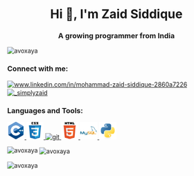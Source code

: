 <h1 align="center">Hi 👋, I'm Zaid Siddique</h1>
<h3 align="center">A growing programmer from India</h3>

<p align="left"> <img src="https://komarev.com/ghpvc/?username=avoxaya&label=Profile%20views&color=0e75b6&style=flat" alt="avoxaya" /> </p>

<h3 align="left">Connect with me:</h3>
<p align="left">
<a href="https://linkedin.com/in/www.linkedin.com/in/mohammad-zaid-siddique-2860a7226" target="blank"><img align="center" src="https://raw.githubusercontent.com/rahuldkjain/github-profile-readme-generator/master/src/images/icons/Social/linked-in-alt.svg" alt="www.linkedin.com/in/mohammad-zaid-siddique-2860a7226" height="30" width="40" /></a>
<a href="https://instagram.com/_simplyzaid" target="blank"><img align="center" src="https://raw.githubusercontent.com/rahuldkjain/github-profile-readme-generator/master/src/images/icons/Social/instagram.svg" alt="_simplyzaid" height="30" width="40" /></a>
</p>

<h3 align="left">Languages and Tools:</h3>
<p align="left"> <a href="https://www.w3schools.com/cpp/" target="_blank" rel="noreferrer"> <img src="https://raw.githubusercontent.com/devicons/devicon/master/icons/cplusplus/cplusplus-original.svg" alt="cplusplus" width="40" height="40"/> </a> <a href="https://www.w3schools.com/css/" target="_blank" rel="noreferrer"> <img src="https://raw.githubusercontent.com/devicons/devicon/master/icons/css3/css3-original-wordmark.svg" alt="css3" width="40" height="40"/> </a> <a href="https://git-scm.com/" target="_blank" rel="noreferrer"> <img src="https://www.vectorlogo.zone/logos/git-scm/git-scm-icon.svg" alt="git" width="40" height="40"/> </a> <a href="https://www.w3.org/html/" target="_blank" rel="noreferrer"> <img src="https://raw.githubusercontent.com/devicons/devicon/master/icons/html5/html5-original-wordmark.svg" alt="html5" width="40" height="40"/> </a> <a href="https://www.mysql.com/" target="_blank" rel="noreferrer"> <img src="https://raw.githubusercontent.com/devicons/devicon/master/icons/mysql/mysql-original-wordmark.svg" alt="mysql" width="40" height="40"/> </a> <a href="https://www.python.org" target="_blank" rel="noreferrer"> <img src="https://raw.githubusercontent.com/devicons/devicon/master/icons/python/python-original.svg" alt="python" width="40" height="40"/> </a> </p>

<p><img align="left" src="https://github-readme-stats.vercel.app/api/top-langs?username=avoxaya&show_icons=true&theme=dark&locale=en&layout=compact" alt="avoxaya" /></p>

<p>&nbsp;<img align="center" src="https://github-readme-stats.vercel.app/api?username=avoxaya&show_icons=true&theme=dark&locale=en" alt="avoxaya" /></p>

<p><img align="center" src="https://github-readme-streak-stats.herokuapp.com/?user=avoxaya&theme=dark" alt="avoxaya" /></p>
